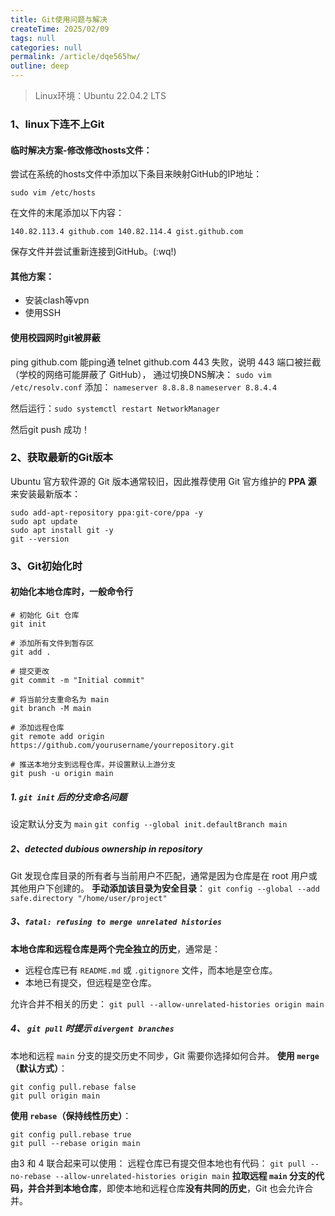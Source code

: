 ```yaml
---
title: Git使用问题与解决
createTime: 2025/02/09
tags: null
categories: null
permalink: /article/dqe565hw/
outline: deep
---
```

>Linux环境：Ubuntu 22.04.2 LTS
### 1、linux下连不上Git

#### 临时解决方案-修改修改hosts文件：
尝试在系统的hosts文件中添加以下条目来映射GitHub的IP地址：

`sudo vim /etc/hosts`

在文件的末尾添加以下内容：

`140.82.113.4 github.com 140.82.114.4 gist.github.com`

保存文件并尝试重新连接到GitHub。(:wq!)
#### 其他方案：
+ 安装clash等vpn
+ 使用SSH

#### 使用校园网时git被屏蔽

ping github.com 能ping通
telnet github.com 443 失败，说明 443 端口被拦截（学校的网络可能屏蔽了 GitHub），
通过切换DNS解决：
`sudo vim /etc/resolv.conf`
添加：
`nameserver 8.8.8.8`
`nameserver 8.8.4.4`

然后运行：`sudo systemctl restart NetworkManager`

然后git push 成功！


### 2、获取最新的Git版本
Ubuntu 官方软件源的 Git 版本通常较旧，因此推荐使用 Git 官方维护的 **PPA 源** 来安装最新版本：
```
sudo add-apt-repository ppa:git-core/ppa -y
sudo apt update
sudo apt install git -y
git --version
```


### 3、Git初始化时

#### 初始化本地仓库时，一般命令行

```
# 初始化 Git 仓库
git init

# 添加所有文件到暂存区
git add .

# 提交更改
git commit -m "Initial commit"

# 将当前分支重命名为 main
git branch -M main

# 添加远程仓库
git remote add origin https://github.com/yourusername/yourrepository.git

# 推送本地分支到远程仓库，并设置默认上游分支
git push -u origin main
```

##### 1. `git init` 后的分支命名问题

设定默认分支为 `main`
`git config --global init.defaultBranch main`

##### 2、detected dubious ownership in repository

Git 发现仓库目录的所有者与当前用户不匹配，通常是因为仓库是在 root 用户或其他用户下创建的。
**手动添加该目录为安全目录**：
`git config --global --add safe.directory "/home/user/project"`


##### 3、`fatal: refusing to merge unrelated histories`

**本地仓库和远程仓库是两个完全独立的历史**，通常是：

- 远程仓库已有 `README.md` 或 `.gitignore` 文件，而本地是空仓库。
- 本地已有提交，但远程是空仓库。

允许合并不相关的历史：
`git pull --allow-unrelated-histories origin main`



##### 4、 `git pull` 时提示 `divergent branches`

本地和远程 `main` 分支的提交历史不同步，Git 需要你选择如何合并。
**使用 `merge`（默认方式）**：
```
git config pull.rebase false
git pull origin main
```

**使用 `rebase`（保持线性历史）**：
```
git config pull.rebase true
git pull --rebase origin main
```


由3 和 4 联合起来可以使用：
远程仓库已有提交但本地也有代码：
`git pull --no-rebase --allow-unrelated-histories origin main`
**拉取远程 `main` 分支的代码，并合并到本地仓库**，即使本地和远程仓库**没有共同的历史**，Git 也会允许合并。